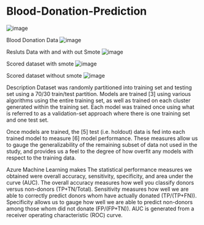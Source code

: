 # Blood-Donation-Prediction
![image](https://user-images.githubusercontent.com/89641061/152186365-d3e81034-fd7f-4959-a220-ad2d08981d0f.png)

Blood Donation Data
![image](https://user-images.githubusercontent.com/89641061/152293515-908d58e7-9869-4e5d-b57d-152ac5ddfa21.png)

Resluts Data with and with out Smote
![image](https://user-images.githubusercontent.com/89641061/152186788-bb77535d-da9e-4056-81ef-a6b23222c9ff.png)

Scored dataset with smote
![image](https://user-images.githubusercontent.com/89641061/152293102-da7a7d87-5c3d-41b6-a9cd-c35f9950ce87.png)

Scored dataset without smote
![image](https://user-images.githubusercontent.com/89641061/152293251-887dd191-e306-4d56-92b8-f1a1fde4fcd5.png)


Description
 Dataset was randomly partitioned into training set and testing set using a 70/30 train/test partition. Models are trained [3] using various algorithms using the entire training set, as well as trained on each cluster generated within the training set. Each model was trained once using what is referred to as a validation-set approach where there is one training set and one test set.

Once models are trained, the [5] test (i.e. holdout) data is fed into each trained model to measure [6] model performance. These measures allow us to gauge the generalizability of the remaining subset of data not used in the study, and provides us a feel to the degree of how overfit any models with respect to the training data.

Azure Machine Learning makes The statistical performance measures we obtained were overall accuracy, sensitivity, specificity, and area under the curve (AUC). The overall accuracy measures how well you classify donors versus non-donors (TP+TN/Total). Sensitivity measures how well we are able to correctly predict donors whom have actually donated (TP/(TP+FN)). Specificity allows us to gauge how well we are able to predict non-donors among those whom did not donate (FP/(FP+TN)). AUC is generated from a receiver operating characteristic (ROC) curve.
